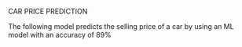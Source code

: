 CAR PRICE PREDICTION


The following model predicts the selling price of a car by using an ML model with an accuracy of 89%
